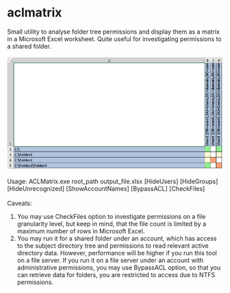 # aclmatrix
Small utility to analyse folder tree permissions and display them as a matrix in a Microsoft Excel worksheet. Quite useful for investigating permissions to a shared folder.\
\
![Sample](Manual/sample.png)\
\
Usage: ACLMatrix.exe root_path output_file.xlsx [HideUsers] [HideGroups] [HideUnrecognized] [ShowAccountNames] [BypassACL] [CheckFiles]\
\
Caveats:
1. You may use CheckFiles option to investigate permissions on a file granularity level, but keep in mind, that the file count is limited by a maximum number of rows in Microsoft Excel.
2. You may run it for a shared folder under an account, which has access to the subject directory tree and permissions to read relevant active directory data. However, performance will be higher if you run this tool on a file server. If you run it on a file server under an account with administrative permissions, you may use BypassACL option, so that you can retrieve data for folders, you are restricted to access due to NTFS permissions.

